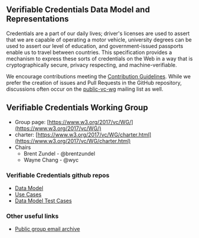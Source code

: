 ## Verifiable Credentials Data Model and Representations

Credentials are a part of our daily lives; driver's licenses are 
used to assert that we are capable of operating a motor vehicle, 
university degrees can be used to assert our level of education, 
and government-issued passports enable us to travel between countries. 
This specification provides a mechanism to express these sorts of 
credentials on the Web in a way that is cryptographically secure, 
privacy respecting, and machine-verifiable.

We encourage contributions meeting the [Contribution
Guidelines](CONTRIBUTING.md).  While we prefer the creation of issues
and Pull Requests in the GitHub repository, discussions often occur
on the
[public-vc-wg](http://lists.w3.org/Archives/Public/public-vc-wg/)
mailing list as well.

## Verifiable Credentials Working Group
* Group page: [https://www.w3.org/2017/vc/WG/](https://www.w3.org/2017/vc/WG/)
* charter: [https://www.w3.org/2017/vc/WG/charter.html](https://www.w3.org/2017/vc/WG/charter.html)
* Chairs
  * Brent Zundel - @brentzundel
  * Wayne Chang - @wyc

### Verifiable Credentials github repos
* [Data Model](https://github.com/w3c/vc-data-model)
* [Use Cases](https://github.com/w3c/vc-use-cases)
* [Data Model Test Cases](https://github.com/w3c/vc-test-suite)

### Other useful links
* [Public group email archive](https://lists.w3.org/Archives/Public/public-vc-wg/)
